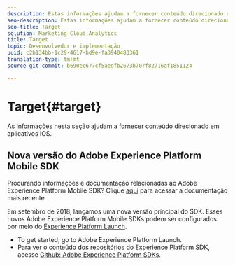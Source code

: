 ```yaml
---
description: Estas informações ajudam a fornecer conteúdo direcionado nos aplicativos iOS.
seo-description: Estas informações ajudam a fornecer conteúdo direcionado nos aplicativos iOS.
seo-title: Target
solution: Marketing Cloud,Analytics
title: Target
topic: Desenvolvedor e implementação
uuid: c2b134bb-1c29-4617-bd9e-fa3940483361
translation-type: tm+mt
source-git-commit: b690ec677cf5aedfb2673b707f82716af1851124

---
```



# Target{#target}

As informações nesta seção ajudam a fornecer conteúdo direcionado em aplicativos iOS.

## Nova versão do Adobe Experience Platform Mobile SDK

Procurando informações e documentação relacionadas ao Adobe Experience Platform Mobile SDK? Clique [aqui](https://aep-sdks.gitbook.io/docs/) para acessar a documentação mais recente.

Em setembro de 2018, lançamos uma nova versão principal do SDK. Esses novos Adobe Experience Platform Mobile SDKs podem ser configurados por meio do [Experience Platform Launch](https://www.adobe.com/experience-platform/launch.html).

* To get started, go to Adobe Experience Platform Launch.
* Para ver o conteúdo dos repositórios do Experience Platform SDK, acesse [Github: Adobe Experience Platform SDKs](https://github.com/Adobe-Marketing-Cloud/acp-sdks).
